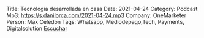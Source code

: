 Title: Tecnología desarrollada en casa
Date: 2021-04-24
Category: Podcast
Mp3: https://s.danilorca.com/2021-04-24.mp3
Company: OneMarketer
Person: Max Celedón
Tags: Whatsapp, Mediodepago,Tech, Payments, Digitalsolution
<a href="https://s.danilorca.com/2021-04-24.mp3" type="audio/mpeg">
Escuchar
</a>
